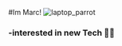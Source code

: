 #Im Marc!
![laptop_parrot](https://user-images.githubusercontent.com/47364895/157626274-bd64cddc-c725-4776-88b7-33244a31b285.gif)



### -interested in new Tech 👨‍💻




